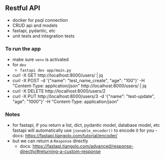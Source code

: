 ## Restful API

- docker for psql connection
- CRUD api and models
- fastapi, pydantic, etc
- unit tests and integration tests

### To run the app

- make sure `venv` is activated
- for `dev`
  - `fastapi dev app/main.py`
- curl -X GET http://localhost:8000/users/ | jq
- curl -X POST -d '{"name": "test_name_create", "age": "100"}' -H "Content-Type: application/json" http://localhost:8000/users/ | jq
- curl -X DELETE http://localhost:8000/users/2
- curl -X PUT http://localhost:8000/users/3 -d '{"name": "test-update", "age": "1000"}' -H "Content-Type: application/json"

### Notes

- for fastapi, if you return a list, dict, pydantic model, database model, etc
  fastapi will automatically use `jsonable_encoder()` to encode it for you - docs: https://fastapi.tiangolo.com/tutorial/encoder/
- but we can return a `Response` directly
  - docs: https://fastapi.tiangolo.com/advanced/response-directly/#returning-a-custom-response
